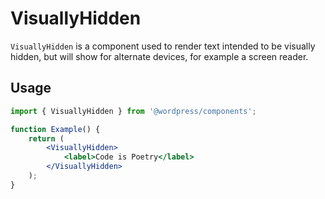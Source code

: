 # VisuallyHidden

`VisuallyHidden` is a component used to render text intended to be visually hidden, but will show for alternate devices, for example a screen reader.

## Usage

```jsx
import { VisuallyHidden } from '@wordpress/components';

function Example() {
	return (
		<VisuallyHidden>
			<label>Code is Poetry</label>
		</VisuallyHidden>
	);
}
```
